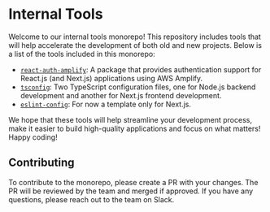 # Internal Tools

Welcome to our internal tools monorepo! This repository includes tools that will help accelerate the development of both old and new projects. Below is a list of the tools included in this monorepo:

- [`react-auth-amplify`](/packages/react-auth-amplify/README.md): A package that provides authentication support for React.js (and Next.js) applications using AWS Amplify.
- [`tsconfig`](/packages/tsconfig/README.md): Two TypeScript configuration files, one for Node.js backend development and another for Next.js frontend development.
- [`eslint-config`](/packages/eslint-config/README.md): For now a template only for Next.js.

We hope that these tools will help streamline your development process, make it easier to build high-quality applications and focus on what matters! Happy coding!

## Contributing

To contribute to the monorepo, please create a PR with your changes. The PR will be reviewed by the team and merged if approved. If you have any questions, please reach out to the team on Slack.
